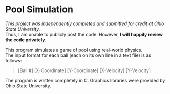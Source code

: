 # Pool Simulation
*This project was independently completed and submitted for credit at Ohio State University.*   
Thus, I am unable to publicly post the code. However, **I will happily review the code privately**.  
  
This program simulates a game of pool using real-world physics.  
The input format for each ball (each on its own line in a text file) is as follows:  
> [Ball #]  [X-Coordinate]  [Y-Coordinate]  [X-Velocity]  [Y-Velocity]  

The program is written completely in C. Graphics libraries were provided by Ohio State University.   


